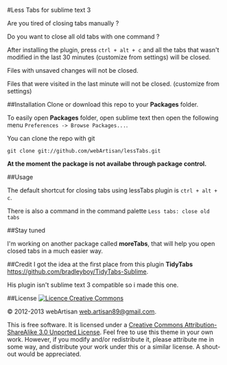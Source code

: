 #Less Tabs for sublime text 3

Are you tired of closing tabs manually ?

Do you want to close all old tabs with one command ?

After installing the plugin, press `ctrl + alt + c` and all the tabs that wasn't modified in the last 30 minutes (customize from settings) will be closed.

Files with unsaved changes will not be closed.

Files that were visited in the last minute will not be closed. (customize from settings)

##Installation
Clone or download this repo to your **Packages** folder.

To easily open **Packages** folder, open sublime text then open the following menu `Preferences -> Browse Packages...`.

You can clone the repo with git

    git clone git://github.com/webArtisan/lessTabs.git

**At the moment the package is not availabe through package control.**

##Usage

The default shortcut for closing tabs using lessTabs plugin is `ctrl + alt + c`.

There is also a command in the command palette `Less tabs: close old tabs`

##Stay tuned

I'm working on another package called **moreTabs**, that will help you open closed tabs in a much easier way.

##Credit
I got the idea at the first place from this plugin **TidyTabs** https://github.com/bradleyboy/TidyTabs-Sublime.

His plugin isn't sublime text 3 compatible so i made this one.

##License
<a rel="license" href="http://creativecommons.org/licenses/by-sa/3.0/"><img alt="Licence Creative Commons" style="border-width:0" src="http://i.creativecommons.org/l/by-sa/3.0/88x31.png" /></a>

&copy; 2012-2013 webArtisan <web.artisan89@gmail.com>.

This is free software. It is licensed under a <a rel="license" href="http://creativecommons.org/licenses/by-sa/3.0/">Creative Commons Attribution-ShareAlike 3.0 Unported License</a>. Feel free to use this theme in your own work. However, if you modify and/or redistribute it, please attribute me in some way, and distribute your work under this or a similar license. A shout-out would be appreciated.
